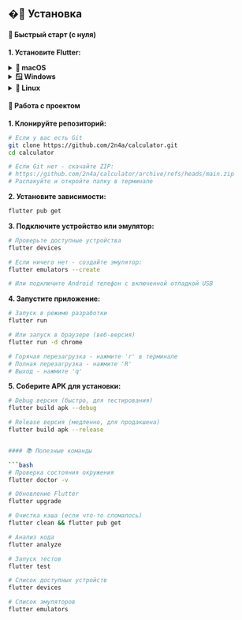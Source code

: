 ## �📱 Установка

#### 🚀 Быстрый старт (с нуля)

**1. Установите Flutter:**

<details>
<summary><strong>📱 macOS</strong></summary>

```bash
# Установите Homebrew (если еще не установлен)
/bin/bash -c "$(curl -fsSL https://raw.githubusercontent.com/Homebrew/install/HEAD/install.sh)"

# Установите Flutter
brew install --cask flutter

# Проверьте установку
flutter doctor
```
</details>

<details>
<summary><strong>🪟 Windows</strong></summary>

1. Скачайте Flutter SDK: https://flutter.dev/docs/get-started/install/windows
2. Распакуйте в `C:\flutter`
3. Добавьте `C:\flutter\bin` в PATH:
   - **Панель управления** → **Система** → **Дополнительные параметры** → **Переменные среды**
   - Добавьте `C:\flutter\bin` в PATH
4. Перезапустите командную строку
5. Проверьте: `flutter doctor`
</details>

<details>
<summary><strong>🐧 Linux</strong></summary>

```bash
# Скачайте Flutter
cd ~/
wget https://storage.googleapis.com/flutter_infra_release/releases/stable/linux/flutter_linux_3.35.3-stable.tar.xz

# Распакуйте
tar xf flutter_linux_3.35.3-stable.tar.xz

# Добавьте в PATH
echo 'export PATH="$PATH:$HOME/flutter/bin"' >> ~/.bashrc
source ~/.bashrc

# Проверьте
flutter doctor
```
</details>

#### 🔧 Работа с проектом

**1. Клонируйте репозиторий:**
```bash
# Если у вас есть Git
git clone https://github.com/2n4a/calculator.git
cd calculator

# Если Git нет - скачайте ZIP:
# https://github.com/2n4a/calculator/archive/refs/heads/main.zip
# Распакуйте и откройте папку в терминале
```

**2. Установите зависимости:**
```bash
flutter pub get
```

**3. Подключите устройство или эмулятор:**
```bash
# Проверьте доступные устройства
flutter devices

# Если ничего нет - создайте эмулятор:
flutter emulators --create

# Или подключите Android телефон с включенной отладкой USB
```

**4. Запустите приложение:**
```bash
# Запуск в режиме разработки
flutter run

# Или запуск в браузере (веб-версия)
flutter run -d chrome

# Горячая перезагрузка - нажмите 'r' в терминале
# Полная перезагрузка - нажмите 'R'
# Выход - нажмите 'q'
```

**5. Соберите APK для установки:**
```bash
# Debug версия (быстро, для тестирования)
flutter build apk --debug

# Release версия (медленно, для продакшена)
flutter build apk --release


#### 📚 Полезные команды

```bash
# Проверка состояния окружения
flutter doctor -v

# Обновление Flutter
flutter upgrade

# Очистка кэша (если что-то сломалось)
flutter clean && flutter pub get

# Анализ кода
flutter analyze

# Запуск тестов
flutter test

# Список доступных устройств
flutter devices

# Список эмуляторов
flutter emulators
```